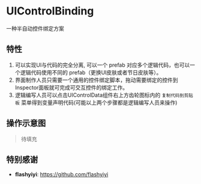 # UIControlBinding
一种半自动控件绑定方案

## 特性
1. 可以实现UI与代码的完全分离, 可以一个 prefab 对应多个逻辑代码，也可以一个逻辑代码使用不同的 prefab（更换UI皮肤或者节日皮肤等）。
2. 界面制作人员只需要一个通用的控件绑定脚本，拖动需要绑定的控件到Inspector面板就可完成可交互控件的绑定工作。
2. 逻辑编写人员可以点击UIControlData组件右上方齿轮图标内的 ``复制代码到剪贴板`` 菜单得到变量声明代码(可能以上两个步骤都是逻辑编写人员来操作)

## 操作示意图
> 待填充

## 特别感谢
* **flashyiyi**: https://github.com/flashyiyi